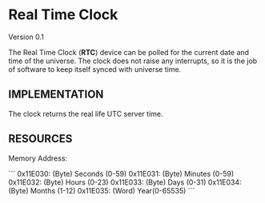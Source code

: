 Real Time Clock
===============
Version 0.1

The Real Time Clock (**RTC**) device can be polled for the current date and time of 
the universe. The clock does not raise any interrupts, so it is the job of software 
to keep itself synced with universe time.

IMPLEMENTATION
--------------
The clock returns the real life UTC server time.

RESOURCES
---------
Memory Address:

´´´
  0x11E030: (Byte) Seconds (0-59)
  0x11E031: (Byte) Minutes (0-59)
  0x11E032: (Byte) Hours (0-23)
  0x11E033: (Byte) Days (0-31)
  0x11E034: (Byte) Months (1-12)
  0x11E035: (Word) Year(0-65535)
´´´


